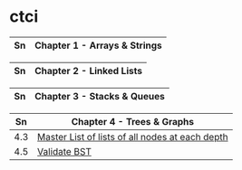 # ctci


| Sn           | Chapter 1 - Arrays & Strings          |
|-------------|-------------| 

| Sn           | Chapter 2 - Linked Lists         |
|-------------|-------------| 

| Sn           | Chapter 3 - Stacks & Queues           |
|-------------|-------------| 

| Sn           | Chapter 4 - Trees & Graphs           |
|-------------|-------------| 
|4.3| [Master List of lists of all nodes at each depth](https://github.com/madhurbhargava/ctci/blob/master/c4_3.java) |
|4.5| [Validate BST](https://github.com/madhurbhargava/ctci/blob/master/c4_5.java) |
